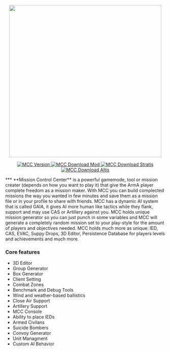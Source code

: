 <p align="center">
    <img src="http://i57.tinypic.com/volrtt.png" width="480">
</p>
<p align="center">
    <a href="">
        <img src="https://img.shields.io/badge/Version-R17-blue.svg" alt="MCC Version">
    </a>
    <a href="https://www.dropbox.com/s/cbpinx8knu5fw42/%40mcc_sandbox.rar">
        <img src="https://img.shields.io/badge/Download-Mod-green.svg" alt="MCC Download Mod">
    </a>
    <a href="https://www.dropbox.com/s/vk1makz2q2vnfpn/mcc_sandbox.Stratis.pbo">
        <img src="https://img.shields.io/badge/Download-Stratis-yellowgreen.svg" alt="MCC Download Stratis">
    </a>
    <a href="https://www.dropbox.com/s/d25xly1ln63dgd6/mcc_sandbox.altis.pbo">
        <img src="https://img.shields.io/badge/Download-Altis-yellow.svg" alt="MCC Download Altis">
    </a>
    
</p>
***
**Mission Control Center** is a powerful gamemode, tool or mission creater (depends on how you want to play it) that give the ArmA player complete freedom as a mission maker. With MCC you can build complected missions the way you wanted in few minutes and save them as a mission file or in your profile to share with friends.  MCC has a dynamic AI system that is called GAIA, it gives AI more human like tactics while they flank, support and may use CAS or Artillery against you.  MCC holds unique mission generator so you can just punch in some variables and MCC will generate a completely random mission set to your play-style for the amount of players and objectives needed. MCC holds much more as unique: IED, CAS, EVAC, Suppy Drops, 3D Editor, Persistence Database for players levels and achievements and much more.

### Core features
- 3D Editor 
- Group Generator 
- Box Generator
- Client Setting
- Combat Zones
- Benchmark and Debug Tools
- Wind and weather-based ballistics
- Close Air Support 
- Artillery Support
- MCC Console
- Ability to place IEDs
- Armed Civilans
- Suicide Bombers
- Convoy Generator
- Unit Managment
- Custom AI Behavior

